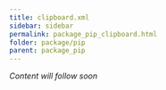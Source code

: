 ```yaml
---
title: clipboard.xml
sidebar: sidebar
permalink: package_pip_clipboard.html
folder: package/pip
parent: package_pip
---
```


*Content will follow soon*
